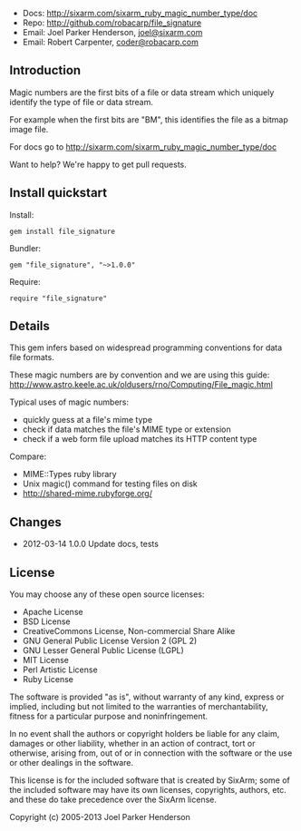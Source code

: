 * Docs: <http://sixarm.com/sixarm_ruby_magic_number_type/doc>
* Repo: <http://github.com/robacarp/file_signature>
* Email: Joel Parker Henderson, <joel@sixarm.com>
* Email: Robert Carpenter, <coder@robacarp.com>


## Introduction


Magic numbers are the first bits of a file or data stream which uniquely identify the type of file or data stream.

For example when the first bits are "BM", this identifies the file as a bitmap image file.

For docs go to <http://sixarm.com/sixarm_ruby_magic_number_type/doc>

Want to help? We're happy to get pull requests.


## Install quickstart

Install:

    gem install file_signature

Bundler:

    gem "file_signature", "~>1.0.0"

Require:

    require "file_signature"

## Details

This gem infers based on widespread programming conventions for data file formats.

These magic numbers are by convention and we are using this guide: http://www.astro.keele.ac.uk/oldusers/rno/Computing/File_magic.html

Typical uses of magic numbers:

  * quickly guess at a file's mime type
  * check if data matches the file's MIME type or extension
  * check if a web form file upload matches its HTTP content type

Compare:

  * MIME::Types ruby library 
  * Unix magic() command for testing files on disk
  * http://shared-mime.rubyforge.org/


## Changes

* 2012-03-14 1.0.0 Update docs, tests

## License

You may choose any of these open source licenses:

  * Apache License
  * BSD License
  * CreativeCommons License, Non-commercial Share Alike
  * GNU General Public License Version 2 (GPL 2)
  * GNU Lesser General Public License (LGPL)
  * MIT License
  * Perl Artistic License
  * Ruby License

The software is provided "as is", without warranty of any kind, 
express or implied, including but not limited to the warranties of 
merchantability, fitness for a particular purpose and noninfringement. 

In no event shall the authors or copyright holders be liable for any 
claim, damages or other liability, whether in an action of contract, 
tort or otherwise, arising from, out of or in connection with the 
software or the use or other dealings in the software.

This license is for the included software that is created by SixArm;
some of the included software may have its own licenses, copyrights, 
authors, etc. and these do take precedence over the SixArm license.

Copyright (c) 2005-2013 Joel Parker Henderson
